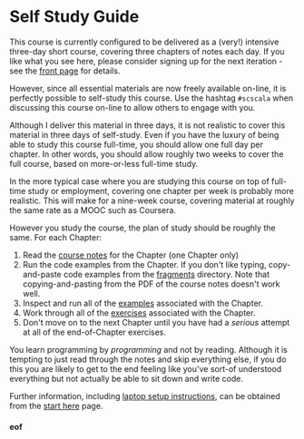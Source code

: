 # Self Study Guide

This course is currently configured to be delivered as a (very!) intensive three-day short course, covering three chapters of notes each day. If you like what you see here, please consider signing up for the next iteration - see the [front page](README.md) for details.

However, since all essential materials are now freely available on-line, it is perfectly possible to self-study this course. Use the hashtag `#scscala` when discussing this course on-line to allow others to engage with you.

Although I deliver this material in three days, it is not realistic to cover this material in three days of self-study. Even if you have the luxury of being able to study this course full-time, you should allow one full day per chapter. In other words, you should allow roughly two weeks to cover the full course, based on more-or-less full-time study.

In the more typical case where you are studying this course on top of full-time study or employment, covering one chapter per week is probably more realistic. This will make for a nine-week course, covering material at roughly the same rate as a MOOC such as Coursera.

However you study the course, the plan of study should be roughly the same. For each Chapter:

1. Read the [course notes](https://github.com/darrenjw/scala-course/raw/master/scscala.pdf) for the Chapter (one Chapter only)
2. Run the code examples from the Chapter. If you don't like typing, copy-and-paste code examples from the [fragments](fragments/Readme.md) directory. Note that copying-and-pasting from the PDF of the course notes doesn't work well.
3. Inspect and run all of the [examples](examples/) associated with the Chapter.
4. Work through all of the [exercises](exercises/Readme.md) associated with the Chapter.
5. Don't move on to the next Chapter until you have had a *serious* attempt at all of the end-of-Chapter exercises.

You learn programming by *programming* and not by reading. Although it is tempting to just read through the notes and skip everything else, if you do this you are likely to get to the end feeling like you've sort-of understood everything but not actually be able to sit down and write code.

Further information, including [laptop setup instructions](Setup.md), can be obtained from the [start here](StartHere.md) page.

#### eof


